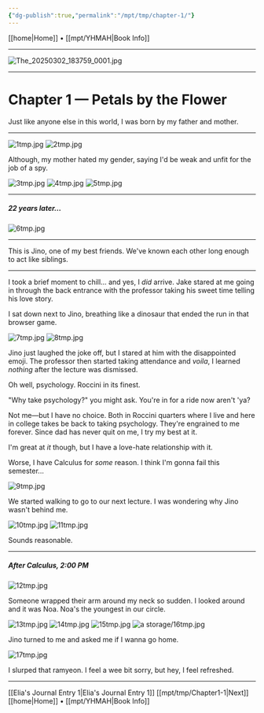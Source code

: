 ```yaml
---
{"dg-publish":true,"permalink":"/mpt/tmp/chapter-1/"}
---
```


[[home\|Home]] • [[mpt/YHMAH\|Book Info]]
***
![The_20250302_183759_0001.jpg](/img/user/a%20storage/The_20250302_183759_0001.jpg)
***
# Chapter 1 — Petals by the Flower

Just like anyone else in this world, I was born by my father and mother.

***
![1tmp.jpg](/img/user/a%20storage/1tmp.jpg)
![2tmp.jpg](/img/user/a%20storage/2tmp.jpg)

Although, my mother hated my gender, saying I'd be weak and unfit for the job of a spy.

![3tmp.jpg](/img/user/a%20storage/3tmp.jpg)
![4tmp.jpg](/img/user/a%20storage/4tmp.jpg)
![5tmp.jpg](/img/user/a%20storage/5tmp.jpg)

***
##### 22 years later...

![6tmp.jpg](/img/user/a%20storage/6tmp.jpg)

***
This is Jino, one of my best friends. We've known each other long enough to act like siblings.
***

I took a brief moment to chill... and yes, I *did* arrive. Jake stared at me going in through the back entrance with the professor taking his sweet time telling his love story.

I sat down next to Jino, breathing like a dinosaur that ended the run in that browser game.

![7tmp.jpg](/img/user/a%20storage/7tmp.jpg)
![8tmp.jpg](/img/user/a%20storage/8tmp.jpg)

Jino just laughed the joke off, but I stared at him with the disappointed emoji. The professor then started taking attendance and *voila*, I learned *nothing* after the lecture was dismissed.

Oh well, psychology. Roccini in its finest.

"Why take psychology?" you might ask.
You're in for a ride now aren't 'ya?

Not me—but I have no choice. Both in Roccini quarters where I live and here in college takes be back to taking psychology. They're engrained to me forever. Since dad has never quit on me, I try my best at it.

I'm great at *it* though, but I have a love-hate relationship with it.

Worse, I have Calculus for *some* reason. I think I'm gonna fail this semester...

![9tmp.jpg](/img/user/a%20storage/9tmp.jpg)

We started walking to go to our next lecture. I was wondering why Jino wasn't behind me.

![10tmp.jpg](/img/user/a%20storage/10tmp.jpg)
![11tmp.jpg](/img/user/a%20storage/11tmp.jpg)

Sounds reasonable.
***
##### After Calculus, 2:00 PM

![12tmp.jpg](/img/user/a%20storage/12tmp.jpg)

Someone wrapped their arm around my neck so sudden. I looked around and it was Noa.
Noa's the youngest in our circle.

![13tmp.jpg](/img/user/a%20storage/13tmp.jpg)
![14tmp.jpg](/img/user/a%20storage/14tmp.jpg)
![15tmp.jpg](/img/user/a%20storage/15tmp.jpg)
![a storage/16tmp.jpg](/img/user/a%20storage/16tmp.jpg)

Jino turned to me and asked me if I wanna go home.

![17tmp.jpg](/img/user/a%20storage/17tmp.jpg)

I slurped that ramyeon. I feel a wee bit sorry, but hey, I feel refreshed.

***

[[Elia's Journal Entry 1\|Elia's Journal Entry 1]]
[[mpt/tmp/Chapter1-1\|Next]]
[[home\|Home]] • [[mpt/YHMAH\|Book Info]]

